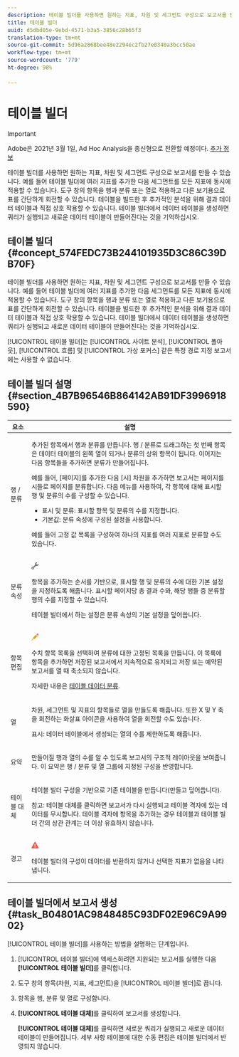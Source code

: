 ```yaml
---
description: 테이블 빌더를 사용하면 원하는 지표, 차원 및 세그먼트 구성으로 보고서를 만들 수 있습니다. 예를 들어 테이블 빌더에 여러 지표를 추가한 다음 세그먼트를 모든 지표에 동시에 적용할 수 있습니다. 도구 창의 항목을 행과 분류 또는 열로 적용하고 다른 보기용으로 표를 간단하게 회전할 수 있습니다. 테이블을 빌드한 후 추가적인 분석을 위해 결과 데이터 테이블과 직접 상호 작용할 수 있습니다. 테이블 빌더에서 데이터 테이블을 생성하면 쿼리가 실행되고 새로운 데이터 테이블이 만들어진다는 것을 기억하십시오.
title: 테이블 빌더
uuid: d5dbd05e-9ebd-4571-b3a5-3856c28b65f3
translation-type: tm+mt
source-git-commit: 5d96a2868bee48e2294ec2fb27e0340a3bcc50ae
workflow-type: tm+mt
source-wordcount: '779'
ht-degree: 98%

---
```



# 테이블 빌더

>[!IMPORTANT]
>
>Adobe은 2021년 3월 1일, Ad Hoc Analysis을 종신형으로 전환할 예정이다. [추가 정보](https://adobe.ly/discoverworkspace)

테이블 빌더를 사용하면 원하는 지표, 차원 및 세그먼트 구성으로 보고서를 만들 수 있습니다. 예를 들어 테이블 빌더에 여러 지표를 추가한 다음 세그먼트를 모든 지표에 동시에 적용할 수 있습니다. 도구 창의 항목을 행과 분류 또는 열로 적용하고 다른 보기용으로 표를 간단하게 회전할 수 있습니다. 테이블을 빌드한 후 추가적인 분석을 위해 결과 데이터 테이블과 직접 상호 작용할 수 있습니다. 테이블 빌더에서 데이터 테이블을 생성하면 쿼리가 실행되고 새로운 데이터 테이블이 만들어진다는 것을 기억하십시오.

## 테이블 빌더 {#concept_574FEDC73B244101935D3C86C39DB70F}

테이블 빌더를 사용하면 원하는 지표, 차원 및 세그먼트 구성으로 보고서를 만들 수 있습니다. 예를 들어 테이블 빌더에 여러 지표를 추가한 다음 세그먼트를 모든 지표에 동시에 적용할 수 있습니다. 도구 창의 항목을 행과 분류 또는 열로 적용하고 다른 보기용으로 표를 간단하게 회전할 수 있습니다. 테이블을 빌드한 후 추가적인 분석을 위해 결과 데이터 테이블과 직접 상호 작용할 수 있습니다. 테이블 빌더에서 데이터 테이블을 생성하면 쿼리가 실행되고 새로운 데이터 테이블이 만들어진다는 것을 기억하십시오.

[!UICONTROL 테이블 빌더]는 [!UICONTROL 사이트 분석], [!UICONTROL 폴아웃], [!UICONTROL 흐름] 및 [!UICONTROL 가상 포커스] 같은 특정 경로 지정 보고서에는 사용할 수 없습니다.

## 테이블 빌더 설명 {#section_4B7B96546B864142AB91DF3996918590}

<table id="table_C11D78E62DEF48A78B50EFB8669817BC"> 
 <thead> 
  <tr> 
   <th colname="col1" class="entry"> 요소 </th> 
   <th colname="col2" class="entry"> 설명 </th> 
  </tr> 
 </thead>
 <tbody> 
  <tr> 
   <td colname="col1"> <span class="wintitle"> 행 / 분류</span> </td> 
   <td colname="col2"> <p>추가된 항목에서 행과 분류를 만듭니다. <span class="wintitle">행 / 분류</span>로 드래그하는 첫 번째 항목은 데이터 테이블의 왼쪽 열이 되거나 분류의 상위 항목이 됩니다. 이어지는 다음 항목들을 추가하면 분류가 만들어집니다. </p> <p>예를 들어, [페이지]를 추가한 다음 [시] 차원을 추가하면 보고서는 페이지를 시들로 페이지를 분류합니다. 다음 메뉴를 사용하여, 각 항목에 대해 표시할 행 및 분류의 수를 구성할 수 있습니다. </p> 
    <ul id="ul_702F215DFB814398B8F1879EDFEC103F"> 
     <li id="li_95C4DF2B33524C94BBD2E07397393300"> <span class="uicontrol"> 표시</span> 및 <span class="uicontrol">분류</span>: 표시할 항목 및 분류의 수를 지정합니다. </li> 
     <li id="li_D594C7F31A094D1EA1A070B80794E006"> <span class="uicontrol"> 기본값</span>: <span class="wintitle">분류 속성</span>에 구성된 설정을 사용합니다. </li> 
    </ul> <p>예를 들어 고정 값 목록을 구성하여 하나의 지표를 여러 지표로 분류할 수도 있습니다. </p> </td> 
  </tr> 
  <tr> 
   <td colname="col1"> <span class="wintitle"> 분류 속성</span> </td> 
   <td colname="col2"> <p><img placement="inline"  src="assets/Settings_Illustrative.png" id="image_C46860621CF94E88AF592B8660F28E57"> </img> </p> <p>항목을 추가하는 순서를 기반으로, 표시할 행 및 분류의 수에 대한 기본 설정을 지정하도록 해줍니다. 표시할 페이지당 총 결과 수와, 해당 행들 중 분류할 행의 수를 지정할 수 있습니다. </p> <p><span class="wintitle">테이블 빌더</span>에서 하는 설정은 <span class="wintitle">분류 속성</span>의 기본 설정을 덮어씁니다. </p> </td> 
  </tr> 
  <tr> 
   <td colname="col1"> <span class="wintitle"> 항목 편집</span> </td> 
   <td colname="col2"> <p><img  src="assets/Edit_Buttcon.png" id="image_E44BCC4B0BFF453D8564047E3DA2501A"> </img> </p> <p>수치 항목 목록을 선택하여 분류에 대한 고정된 목록을 만듭니다. 이 목록에 항목을 추가하면 저장된 보고서에서 지속적으로 유지되고 저장 또는 예약된 보고서를 열 때 축소되지 않습니다. </p> <p>자세한 내용은 <a href="/help/analyze/ad-hoc-analysis/c-reports-configure.md#task_29BEE0AF09DA4625B9B44BAB77D7C841"  > 테이블 데이터 분류</a>. </p> </td> 
  </tr> 
  <tr> 
   <td colname="col1"> <span class="wintitle"> 열</span> </td> 
   <td colname="col2"> <p>차원, 세그먼트 및 지표의 항목들로 열을 만들도록 해줍니다. 또한 X 및 Y 축을 회전하는 화살표 아이콘을 사용하여 열을 회전할 수도 있습니다. </p> <p> <span class="uicontrol"> 표시</span>: 데이터 테이블에서 생성되는 열의 수를 제한하도록 해줍니다. </p> </td> 
  </tr> 
  <tr> 
   <td colname="col1"> <span class="wintitle"> 요약</span> </td> 
   <td colname="col2"> <p>만들어질 행과 열의 수를 알 수 있도록 보고서의 구조적 레이아웃을 보여줍니다. 이 요약은 <span class="uicontrol">행 / 분류</span> 및 <span class="uicontrol">열</span> 그룹에 지정된 구성을 반영합니다. </p> </td> 
  </tr> 
  <tr> 
   <td colname="col1"> <span class="wintitle"> 테이블 대체</span> </td> 
   <td colname="col2"> <p><span class="wintitle">테이블 빌더</span> 구성을 기반으로 기존 테이블을 만듭니다(만들고 덮어씁니다). </p> <p>참고: <span class="uicontrol">테이블 대체</span>를 클릭하면 보고서가 다시 실행되고 테이블 격자에 있는 데이터를 무시합니다. 테이블 격자에 항목을 추가하는 경우 테이블과 <span class="wintitle">테이블 빌더</span> 간의 상관 관계는 더 이상 유효하지 않습니다. </p> </td> 
  </tr> 
  <tr> 
   <td colname="col1"> 경고 </td> 
   <td colname="col2"> <p><img id="image_619E1068C6084D41853DA3DD6B85DFC9"  src="assets/AlertRed_Illustrative.png" placement="inline" /> </p> <p><span class="wintitle">테이블 빌더</span>의 구성이 데이터를 반환하지 않거나 선택한 지표가 없음을 나타냅니다. </p> </td> 
  </tr> 
 </tbody> 
</table>

## 테이블 빌더에서 보고서 생성 {#task_B04801AC9848485C93DF02E96C9A9902}

[!UICONTROL 테이블 빌더]를 사용하는 방법을 설명하는 단계입니다.

<!-- 

t_table_builder.xml

 -->

1. [!UICONTROL 테이블 빌더]에 액세스하려면 지원되는 보고서를 실행한 다음 **[!UICONTROL 테이블 빌더]**&#x200B;를 클릭합니다.
1. 도구 창의 항목(차원, 지표, 세그먼트)을 [!UICONTROL 테이블 빌더]로 끕니다.
1. 항목을 행, 분류 및 열로 구성합니다.
1. **[!UICONTROL 테이블 대체]**&#x200B;를 클릭하여 보고서를 생성합니다.

   **[!UICONTROL 테이블 대체]**&#x200B;를 클릭하면 새로운 쿼리가 실행되고 새로운 데이터 테이블이 만들어집니다. 세부 사항 테이블에 대한 수동 편집은 테이블 빌더에서 반영되지 않습니다.

